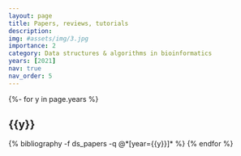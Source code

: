 ```yaml
---
layout: page
title: Papers, reviews, tutorials
description: 
img: #assets/img/3.jpg
importance: 2
category: Data structures & algorithms in bioinformatics
years: [2021]
nav: true
nav_order: 5
---
```


<!-- _pages/publications.md -->
<div class="publications">

{%- for y in page.years %}
  <h2 class="year">{{y}}</h2>
  {% bibliography -f ds_papers -q @*[year={{y}}]* %}
{% endfor %}

</div>
